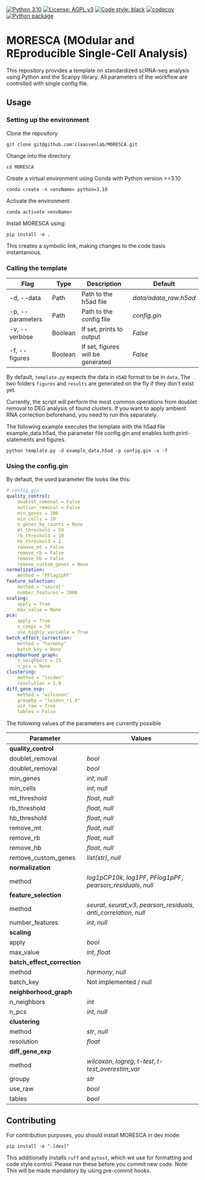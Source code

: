 [![Python 3.10](https://img.shields.io/badge/python-3.10-blue.svg)](https://www.python.org/downloads/release/python-3109/)
[![License: AGPL v3](https://img.shields.io/badge/License-AGPL%20v3-blue.svg)](https://www.gnu.org/licenses/agpl-3.0)
[![Code style: black](https://img.shields.io/badge/code%20style-black-000000.svg)](https://github.com/psf/black)
[![codecov](https://codecov.io/gh/claassenlab/MORESCA/branch/main/graph/badge.svg?token=WHUCNFSPJF)](https://codecov.io/gh/claassenlab/MORESCA)
[![Python package](https://github.com/claassenlab/MORESCA/actions/workflows/python-package.yml/badge.svg)](https://github.com/claassenlab/MORESCA/actions/workflows/python-package.yml)

# MORESCA (MOdular and REproducible Single-Cell Analysis)

This repository provides a template  on standardized scRNA-seq analysis using Python and the Scanpy library. All parameters of the workflow are controlled with single config file.

## Usage

### Setting up the environment

Clone the repository

    git clone git@github.com:claassenlab/MORESCA.git

Change into the directory

    cd MORESCA

Create a virtual environment using Conda with Python version >=3.10

    conda create -n <envName> python=3.10

Activate the environment

    conda activate <envName>

Install MORESCA using:

    pip install -e .

This creates a symbolic link, making changes to the code basis instantanious.

### Calling the template

| Flag | Type | Description | Default |
| - | -  | - | - |
| -d, --data | Path | Path to the h5ad file | *data/adata_raw.h5ad*
| -p, --parameters | Path | Path to the config file | *config.gin* |
| -v, --verbose | Boolean | If set, prints to output | *False* |
| -f, --figures | Boolean | If set, figures will be generated | *False* |

By default, ```template.py``` expects the data in ```H5AD``` format to be in ```data```. The two folders ```figures``` and ```results``` are generated on the fly if they don't exist yet.

Currently, the script will perform the most common operations from doublet removal to DEG analysis of found clusters. If you want to apply ambient RNA correction beforehand, you need to run this separately.

The following example executes the template with the h5ad file example_data.h5ad, the parameter file config.gin and enables both print-statements and figures.

```python template.py -d example_data.h5ad -p config.gin -v -f```


### Using the config.gin

By default, the used parameter file looks like this:

``` yml
# config.gin
quality_control:
    doublet_removal = False
    outlier_removal = False
    min_genes = 200
    min_cells = 10
    n_genes_by_counts = None
    mt_threshold = 50
    rb_threshold = 10
    hb_threshold = 2
    remove_mt = False
    remove_rb = False
    remove_hb = False
    remove_custom_genes = None
normalization:
    method = "PFlog1pPF"
feature_selection:
    method = "seurat"
    number_features = 2000
scaling:
    apply = True
    max_value = None
pca:
    apply = True
    n_comps = 50
    use_highly_variable = True
batch_effect_correction:
    method = "harmony"
    batch_key = None
neighborhood_graph:
    n_neighbors = 15
    n_pcs = None
clustering:
    method = "leiden"
    resolution = 1.0
diff_gene_exp:
    method = "wilcoxon"
    groupby = "leiden_r1.0"
    use_raw = True
    tables = False
  ```

The following values of the parameters are currently possible

| Parameter | Values
| - | -
| **quality_control**
| doublet_removal | *bool* |
| doublet_removal | *bool* |
| min_genes | *int*, *null* |
| min_cells| *int*, *null* |
| mt_threshold| *float*, *null* |
| rb_threshold| *float*, *null* |
| hb_threshold| *float*, *null* |
| remove_mt| *float*, *null* |
| remove_rb| *float*, *null* |
| remove_hb| *float*, *null* |
| remove_custom_genes| *list(str)*, *null* |
| **normalization**
| method| *log1pCP10k*, *log1PF*, *PFlog1pPF*, *pearson_residuals*, *null*|
| **feature_selection**
| method| *seurat*, *seurat_v3*, *pearson_residuals*, *anti_correlation*, *null*|
| number_features| *int*, *null* |
| **scaling**
| apply| *bool* |
| max_value| *int*, *float* |
| **batch_effect_correction**
| method| *harmony*, *null* |
| batch_key| Not implemented / *null* |
| **neighborhood_graph**
| n_neighbors| *int* |
| n_pcs| *int*, *null* |
| **clustering**
| method| *str*, *null* |
| resolution| *float*|
| **diff_gene_exp**
| method| *wilcoxon*, *logreg*, *t-test*, *t-test_overestim_var* |
| groupy| *str* |
| use_raw| *bool* |
| tables| *bool* |

## Contributing

For contribution purposes, you should install MORESCA in dev mode:

    pip install -e ".[dev]"

This additionally installs `ruff` and `pytest`, which we use for formatting and code style control. Please run these before you commit new code.
Note: This will be made mandatory by using pre-commit hooks.
